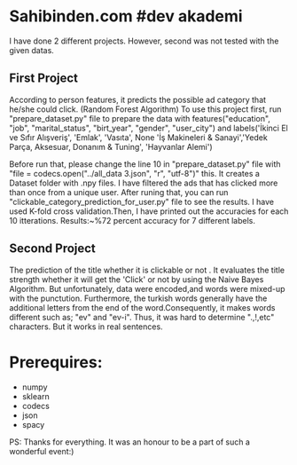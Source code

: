 # Sahibinden.com #dev akademi

I have done 2 different projects. However, second was not tested with the given datas.
## First Project
According to person features, it predicts the possible ad category that he/she could click. (Random Forest Algorithm)
To use this project first, run "prepare_dataset.py" file to prepare the data with features("education", "job", "marital_status",
            "birt_year", "gender", "user_city") and labels('İkinci El ve Sıfır Alışveriş', 'Emlak', 'Vasıta', None
       'İş Makineleri & Sanayi','Yedek Parça, Aksesuar, Donanım & Tuning', 'Hayvanlar Alemi')
  
Before run that, please change the line 10 in "prepare_dataset.py" file with  "file = codecs.open("../all_data 3.json", "r", "utf-8")" this. It creates a Dataset folder with .npy files. I have filtered the ads that has clicked more than once from a unique user.
After runing that, you can run "clickable_category_prediction_for_user.py" file to see the results.
I have used K-fold cross validation.Then, I have printed out the accuracies for each 10 itterations. 
Results:~%72 percent accuracy for 7 different labels.

## Second Project
The prediction of the title whether it is clickable or not . It evaluates the title strength whether it will get the 'Click' or not by using the Naive Bayes Algorithm. But unfortunately, data were encoded,and words were mixed-up with the punctution. Furthermore, the turkish words generally have the additional letters from the end of the word.Consequently, it makes words different such as; "ev" and 
"ev-i". Thus, it was hard to determine ".,!,etc" characters. But it works in real sentences.


# Prerequires:
- numpy
- sklearn
- codecs
- json
- spacy 

PS: Thanks for everything. It was an honour to be a part of such a wonderful event:)

